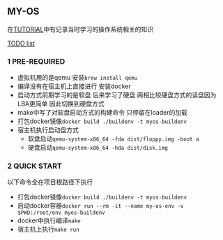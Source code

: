 ## MY-OS

在[TUTORIAL](https://github.com/Bannirui/tutorial.git)中有记录当时学习的操作系统相关的知识

[TODO list](./TODO.md)

### 1 PRE-REQUIRED

- 虚拟机用的是qemu 安装`brew install qemu`
- 编译没有在宿主机上直接进行 安装docker
- 启动方式前期学习的是软盘 后来学习了硬盘 两相比较硬盘方式的读盘因为LBA更简单 因此切换到硬盘方式
- make中写了对软盘启动方式的构建命令 只停留在loader的加载
- 打包docker镜像`docker build ./buildenv -t myos-buildenv`
- 宿主机执行启动盘方式
  - 软盘启动`qemu-system-x86_64 -fda dist/floppy.img -boot a`
  - 硬盘启动`qemu-system-x86_64 -hda dist/disk.img`

### 2 QUICK START

以下命令全在项目根路径下执行

- 打包docker镜像`docker build ./buildenv -t myos-buildenv`
- 启动docker容器`docker run --rm -it --name my-os-env -v $PWD:/root/env myos-buildenv`
- docker中执行编译`make`
- 宿主机上执行`make run`